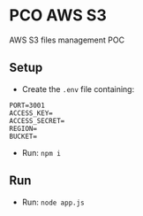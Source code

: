 # PCO AWS S3
AWS S3 files management POC

## Setup
- Create the `.env` file containing:
```
PORT=3001
ACCESS_KEY=
ACCESS_SECRET=
REGION=
BUCKET=
```
- Run: `npm i`

## Run
- Run: `node app.js`